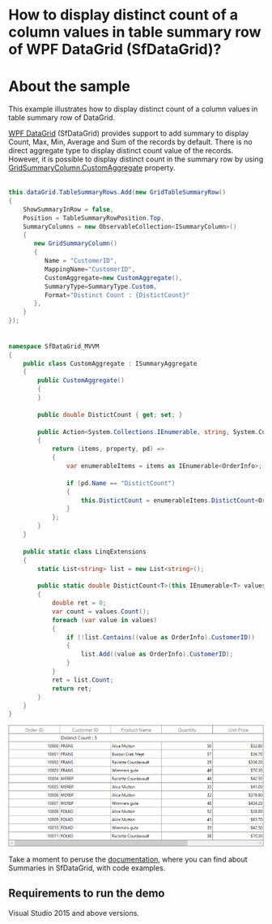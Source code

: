 # How to display distinct count of a column values in table summary row of WPF DataGrid (SfDataGrid)?

# About the sample

This example illustrates how to display distinct count of a column values in table summary row of DataGrid.

[WPF DataGrid](https://www.syncfusion.com/wpf-ui-controls/datagrid) (SfDataGrid) provides support to add summary to display Count, Max, Min, Average and Sum of the records by default. There is no direct aggregate type to display distinct count value of the records.  However, it is possible to display distinct count in the summary row by using [GridSummaryColumn.CustomAggregate](https://help.syncfusion.com/cr/wpf/Syncfusion.UI.Xaml.Grid.GridSummaryColumn.html#Syncfusion_UI_Xaml_Grid_GridSummaryColumn_CustomAggregate) property.

```C#

this.dataGrid.TableSummaryRows.Add(new GridTableSummaryRow()
{
    ShowSummaryInRow = false,
    Position = TableSummaryRowPosition.Top,
    SummaryColumns = new ObservableCollection<ISummaryColumn>()
    {
       new GridSummaryColumn()
       {
          Name = "CustomerID",
          MappingName="CustomerID",
          CustomAggregate=new CustomAggregate(),
          SummaryType=SummaryType.Custom,
          Format="Distinct Count : {DistictCount}"
       },
    }
});


namespace SfDataGrid_MVVM
{
    public class CustomAggregate : ISummaryAggregate
    {
        public CustomAggregate()
        {
        }

        public double DistictCount { get; set; }

        public Action<System.Collections.IEnumerable, string, System.ComponentModel.PropertyDescriptor> CalculateAggregateFunc()
        {
            return (items, property, pd) =>
            {
                var enumerableItems = items as IEnumerable<OrderInfo>;

                if (pd.Name == "DistictCount")
                {
                    this.DistictCount = enumerableItems.DistictCount<OrderInfo>(q => q.CustomerID);
                }
            };
        }
    }

    public static class LinqExtensions
    {
        static List<string> list = new List<string>();

        public static double DistictCount<T>(this IEnumerable<T> values, Func<T, string> selector)
        {
            double ret = 0;
            var count = values.Count();
            foreach (var value in values)
            {
                if (!list.Contains((value as OrderInfo).CustomerID))
                {
                    list.Add((value as OrderInfo).CustomerID);
                }
            }
            ret = list.Count;
            return ret;
        }
    }
}

```

![Distinct count value in TableSummary](DistinctCountSummary.png)

Take a moment to peruse the [documentation](https://help.syncfusion.com/wpf/datagrid/summaries), where you can find about Summaries in SfDataGrid, with code examples.

## Requirements to run the demo

Visual Studio 2015 and above versions.
